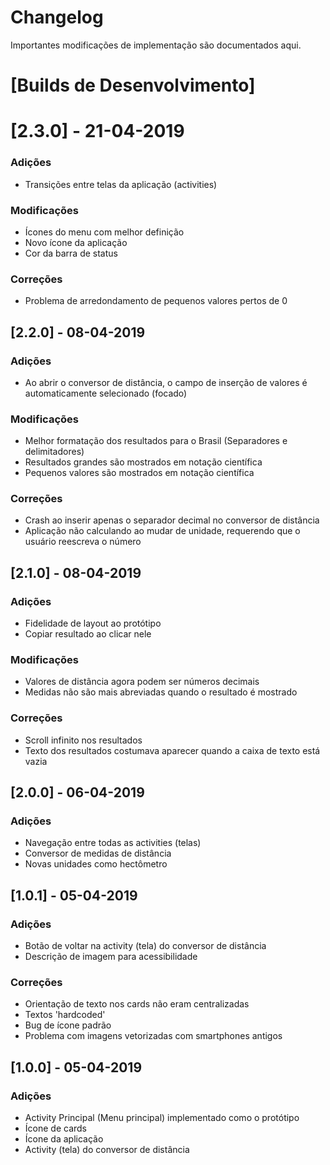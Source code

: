 # Changelog
Importantes modificações de implementação são documentados aqui.

# [Builds de Desenvolvimento]
# [2.3.0] - 21-04-2019
### Adições
- Transições entre telas da aplicação (activities)
### Modificações
- Ícones do menu com melhor definição
- Novo ícone da aplicação
- Cor da barra de status
### Correções
- Problema de arredondamento de pequenos valores pertos de 0

## [2.2.0] - 08-04-2019
### Adições
- Ao abrir o conversor de distância, o campo de inserção de valores é automaticamente selecionado (focado)

### Modificações
- Melhor formatação dos resultados para o Brasil (Separadores e delimitadores)
- Resultados grandes são mostrados em notação científica
- Pequenos valores são mostrados em notação científica

### Correções
- Crash ao inserir apenas o separador decimal no conversor de distância
- Aplicação não calculando ao mudar de unidade, requerendo que o usuário reescreva o número

## [2.1.0] - 08-04-2019
### Adições
- Fidelidade de layout ao protótipo
- Copiar resultado ao clicar nele

### Modificações
- Valores de distância agora podem ser números decimais
- Medidas não são mais abreviadas quando o resultado é mostrado

### Correções
- Scroll infinito nos resultados
- Texto dos resultados costumava aparecer quando a caixa de texto está vazia

## [2.0.0] - 06-04-2019
### Adições
- Navegação entre todas as activities (telas)
- Conversor de medidas de distância
- Novas unidades como hectômetro

## [1.0.1] - 05-04-2019
### Adições
- Botão de voltar na activity (tela) do conversor de distância
- Descrição de imagem para acessibilidade

### Correções
- Orientação de texto nos cards não eram centralizadas
- Textos 'hardcoded'
- Bug de ícone padrão
- Problema com imagens vetorizadas com smartphones antigos


## [1.0.0] - 05-04-2019
### Adições
- Activity Principal (Menu principal) implementado como o protótipo
- Ícone de cards
- Ícone da aplicação
- Activity (tela) do conversor de distância
